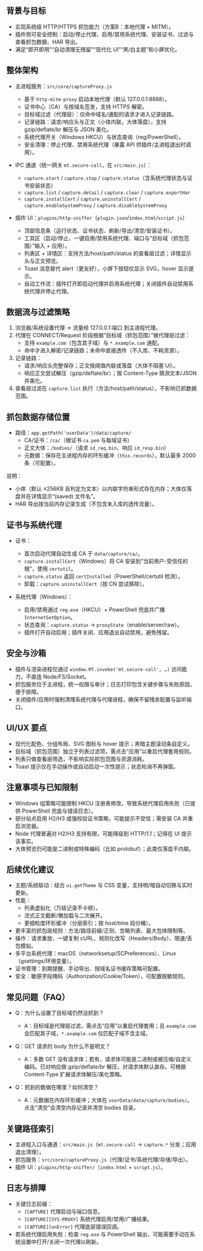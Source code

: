 ## 背景与目标

- 实现系统级 HTTP/HTTPS 抓包能力（方案B：本地代理 + MITM）。
- 插件侧可安全控制：启动/停止代理、启用/禁用系统代理、安装证书、过滤与查看抓包数据、HAR 导出。
- 满足“即开即用”“自动清理无残留”“现代化 UI”“黑/白主题”和小屏优化。

## 整体架构

- 主进程服务：`src/core/captureProxy.js`
  - 基于 `http-mitm-proxy` 启动本地代理（默认 127.0.0.1:8888）。
  - 证书中心（CA）与按域名签发，支持 HTTPS 解密。
  - 目标域过滤（代理层）：仅命中域名/通配的请求才进入记录链路。
  - 记录链路：请求/响应头与正文（小体内联，大体落盘），支持 gzip/deflate/br 解压与 JSON 美化。
  - 系统代理开关（Windows HKCU）与状态查询（reg/PowerShell）。
  - 安全清理：停止代理、禁用系统代理（暴露 API 供插件/主进程退出时调用）。

- IPC 通道（统一网关 `mt.secure-call`，在 `src/main.js`）：
  - `capture.start` / `capture.stop` / `capture.status`（含系统代理状态与证书安装状态）
  - `capture.list` / `capture.detail` / `capture.clear` / `capture.exportHar`
  - `capture.installCert` / `capture.uninstallCert` / `capture.enableSystemProxy` / `capture.disableSystemProxy`

- 插件 UI：`plugins/http-sniffer`（`plugin.json`/`index.html`/`script.js`）
  - 顶部信息条（运行状态、证书状态、刷新/导出/清空/安装证书）。
  - 工具区（启动/停止、一键启用/禁用系统代理、端口与“目标域（抓包范围）”输入 + 应用）。
  - 列表区 + 详情区：支持方法/host/path/status 的查看层过滤；详情显示头与正文预览。
  - Toast 消息替代 alert（更友好），小屏下按钮仅显示 SVG，hover 显示提示。
  - 自动工作流：插件打开即启动代理并启用系统代理；关闭插件自动禁用系统代理并停止代理。

## 数据流与过滤策略

1. 浏览器/系统设置代理 → 流量经 127.0.0.1:端口 到主进程代理。
2. 代理在 CONNECT/Request 阶段根据“目标域（抓包范围）”做代理层过滤：
   - 支持 `example.com`（包含其子域）与 `*.example.com` 通配。
   - 命中才进入解密/记录链路；未命中直接透传（不入库、不耗资源）。
3. 记录链路：
   - 请求/响应头完整保存；正文按阈值内联或落盘（大体不阻塞 UI）。
   - 响应正文尝试解压（gzip/deflate/br）；按 Content-Type 猜测文本/JSON 并美化。
4. 查看层过滤在 `capture.list` 执行（方法/host/path/status），不影响已抓数据范围。

## 抓包数据存储位置

- 路径：`app.getPath('userData')/data/capture/`
  - CA/证书：`/ca/`（根证书 `ca.pem` 与每域证书）
  - 正文大体：`/bodies/`（请求 `id_req.bin`、响应 `id_resp.bin`）
  - 元数据：保存在主进程内存的环形缓冲（`this.records`），默认最多 2000 条（可配置）。

说明：
- 小体（默认 ≤256KB 且判定为文本）以内联字符串形式存在内存；大体仅落盘并在详情显示“(saved) 文件名”。
- HAR 导出按当前内存记录生成（不包含未入库的透传流量）。

## 证书与系统代理

- 证书：
  - 首次启动代理自动生成 CA 于 `data/capture/ca/`。
  - `capture.installCert`（Windows）将 CA 安装到“当前用户-受信任的根”，使用 `certutil`。
  - `capture.status` 返回 `certInstalled`（PowerShell/certutil 检测）。
  - 卸载：`capture.uninstallCert`（按 CN 尝试移除）。

- 系统代理（Windows）：
  - 启用/禁用通过 `reg.exe`（HKCU）+ PowerShell 兜底并广播 `InternetSetOption`。
  - 状态查询：`capture.status` → `proxyState`（enable/server/raw）。
  - 插件打开自动启用；插件关闭、应用退出自动禁用，避免残留。

## 安全与沙箱

- 插件与渲染进程仅通过 `window.MT.invoke('mt.secure-call', …)` 访问能力，不直连 Node/FS/Socket。
- 抓包服务位于主进程，统一权限与审计；日志打印包含关键步骤与失败原因，便于排障。
- 关闭插件/应用时强制清理系统代理与代理进程，确保不留残余配置与监听端口。

## UI/UX 要点

- 现代化配色、分组布局、SVG 图标与 hover 提示；黑暗主题滚动条自定义。
- 目标域（抓包范围）独立于列表过滤项，需点击“应用”以重启代理套用规则。
- 列表只做查看层筛选，不影响实际抓包范围与资源消耗。
- Toast 提示仅在手动操作或自动启动一次性提示；状态轮询不再弹窗。

## 注意事项与已知限制

- Windows 组策略可能限制 HKCU 注册表修改，导致系统代理启用失败（已提供 PowerShell 兜底与错误日志）。
- 部分站点启用 H2/H3 或强校验证书策略，可能提示不受信；需安装 CA 并重启浏览器。
- Node 代理普遍对 H2/H3 支持有限，可能降级到 HTTP/1.1；记得在 UI 提示该事实。
- 大体预览仍可能是二进制或特殊编码（比如 protobuf）；此类仅落盘不内联。

## 后续优化建议

- 主题/系统联动：结合 `ui.getTheme` 与 CSS 变量，支持明/暗自动切换与实时更新。
- 性能：
  - 列表虚拟化（万级记录不卡顿）。
  - 流式正文截断/懒加载与二次展开。
  - 更细粒度环形缓冲（分层索引；按 host/time 段分桶）。
- 更丰富的抓包层规则：方法/路径前缀/正则、忽略列表、最大包体限制等。
- 操作：请求重放、一键复制 cURL、规则化改写（Headers/Body）、限速/丢包模拟。
- 多平台系统代理：macOS（networksetup/SCPreferences）、Linux（gsettings/环境变量）。
- 证书管理：到期提醒、手动导出、按域名证书缓存策略可配置。
- 安全：敏感字段掩码（Authorization/Cookie/Token），可配置脱敏规则。

## 常见问题（FAQ）

- Q：为什么设置了目标域仍然没抓到？
  - A：目标域是代理层过滤，需点击“应用”以重启代理套用；且 `example.com` 会匹配其子域，`*.example.com` 仅匹配子域不含主域。

- Q：GET 请求的 body 为什么不是明文？
  - A：多数 GET 没有请求体；若有，请求体可能是二进制或被压缩/自定义编码。已对响应做 gzip/deflate/br 解压，对请求体默认直存。可根据 Content-Type 扩展请求体解压/美化策略。

- Q：抓到的数据在哪里？如何清空？
  - A：元数据在内存环形缓冲；大体在 `userData/data/capture/bodies/`。点击“清空”会清空内存记录并清空 bodies 目录。

## 关键路径索引

- 主进程入口与通道：`src/main.js`（`mt.secure-call` → `capture.*` 分发；应用退出清理）。
- 抓包服务：`src/core/captureProxy.js`（代理/证书/系统代理/存储/导出）。
- 插件 UI：`plugins/http-sniffer/`（`index.html` + `script.js`）。

## 日志与排障

- 关键日志前缀：
  - `[CAPTURE]` 代理启动与端口信息。
  - `[CAPTURE][SYS-PROXY]` 系统代理启用/禁用/广播结果。
  - `[CAPTURE][onError]` 代理底层错误回调。
- 若系统代理启用失败：检查 `reg.exe` 与 PowerShell 输出，可能需要手动在系统设置中打开/关闭一次代理以刷新。


